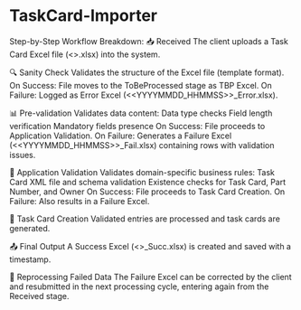 # TaskCard-Importer

Step-by-Step Workflow Breakdown:
📥 Received
  The client uploads a Task Card Excel file (<<FileName>>.xlsx) into the system.

🔍 Sanity Check
  Validates the structure of the Excel file (template format).
  On Success: File moves to the ToBeProcessed stage as TBP Excel.
  On Failure: Logged as Error Excel (<<YYYYMMDD_HHMMSS>>_Error.xlsx).

📊 Pre-validation
  Validates data content:
  Data type checks
  Field length verification
  Mandatory fields presence
  On Success: File proceeds to Application Validation.
  On Failure: Generates a Failure Excel (<<YYYYMMDD_HHMMSS>>_Fail.xlsx) containing rows with validation issues.

🔐 Application Validation
  Validates domain-specific business rules:
  Task Card XML file and schema validation
  Existence checks for Task Card, Part Number, and Owner
  On Success: File proceeds to Task Card Creation.
  On Failure: Also results in a Failure Excel.

📝 Task Card Creation
  Validated entries are processed and task cards are generated.

📤 Final Output
  A Success Excel (<<FileName>>_Succ.xlsx) is created and saved with a timestamp.

🔁 Reprocessing Failed Data
  The Failure Excel can be corrected by the client and resubmitted in the next processing cycle, entering again from the Received stage.
